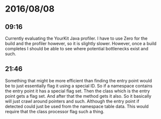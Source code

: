 # 2016/08/08

## 09:16

Currently evaluating the YourKit Java profiler. I have to use Zero for the
build and the profiler however, so it is slightly slower. However, once a
build completes I should be able to see where potential bottlenecks exist
and such.

## 21:46

Something that might be more efficient than finding the entry point would be
to just essentially flag it using a special ID. So if a namespace contains the
entry point it has a special flag set. Then the class which is the entry point
gets a flag set. And after that the method gets it also. So it basically will
just crawl around pointers and such. Although the entry point if detected
could just be used from the namespace table data. This would require that the
class processor flag such a thing.

